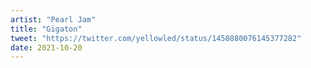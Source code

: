 ```yaml
---
artist: "Pearl Jam"
title: "Gigaton"
tweet: "https://twitter.com/yellowled/status/1450880076145377282"
date: 2021-10-20
---
```

